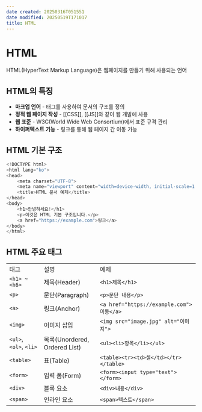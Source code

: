 ```yaml
---
date created: 20250316T051551
date modified: 20250519T171017
title: HTML
---
```


# HTML

HTML(HyperText Markup Language)은 웹페이지를 만들기 위해 사용되는 언어

## HTML의 특징

- **마크업 언어** - 태그를 사용하여 문서의 구조를 정의
- **정적 웹 페이지 작성** - [[CSS]], [[JS]]와 같이 웹 개발에 사용
- **웹 표준** - W3C(World Wide Web Consortium)에서 표준 규격 관리
- **하이퍼텍스트 기능** - 링크를 통해 웹 페이지 간 이동 가능

## HTML 기본 구조

```js
<!DOCTYPE html>
<html lang="ko">
<head>
    <meta charset="UTF-8">
    <meta name="viewport" content="width=device-width, initial-scale=1.0">
    <title>HTML 문서 예제</title>
</head>
<body>
    <h1>안녕하세요!</h1>
    <p>이것은 HTML 기본 구조입니다.</p>
    <a href="https://example.com">링크</a>
</body>
</html>
```

## HTML 주요 태그

|                        |                             |                                        |
| ---------------------- | --------------------------- | -------------------------------------- |
| 태그                     | 설명                          | 예제                                     |
| `<h1> ~ <h6>`          | 제목(Header)                  | `<h1>제목</h1>`                          |
| `<p>`                  | 문단(Paragraph)               | `<p>문단 내용</p>`                         |
| `<a>`                  | 링크(Anchor)                  | `<a href="https://example.com">이동</a>` |
| `<img>`                | 이미지 삽입                      | `<img src="image.jpg" alt="이미지">`      |
| `<ul>`, `<ol>`, `<li>` | 목록(Unordered, Ordered List) | `<ul><li>항목</li></ul>`                 |
| `<table>`              | 표(Table)                    | `<table><tr><td>셀</td></tr></table>`   |
| `<form>`               | 입력 폼(Form)                  | `<form><input type="text"></form>`     |
| `<div>`                | 블록 요소                       | `<div>내용</div>`                        |
| `<span>`               | 인라인 요소                      | `<span>텍스트</span>`                     |
